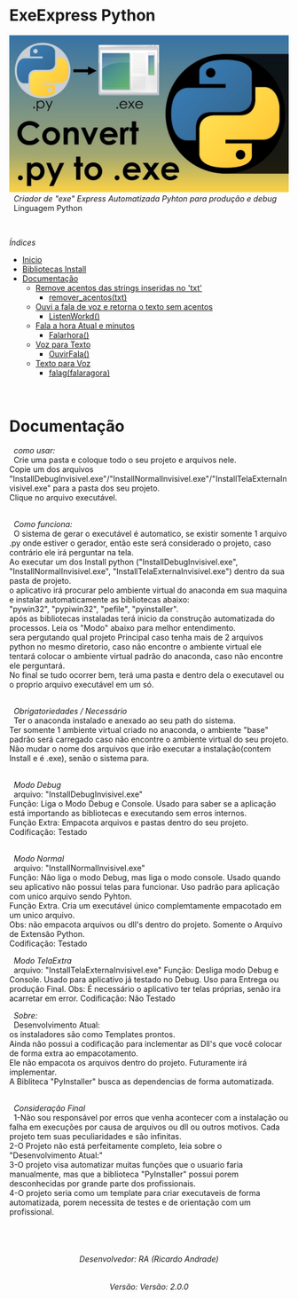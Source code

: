 # ExeExpress Python
![](https://raw.githubusercontent.com/geniodev/ExeExpress/main/pythonToExe.jpg)</br>
&nbsp;
*Criador de "exe" Express Automatizada Pyhton para produção e debug*</br>
&nbsp;
Linguagem Python</br>




&nbsp;
&nbsp;

*Índices*
&nbsp;
- <a href="https://github.com/geniodev/VozTexto#voztexto" target="_self">Inicio</a>
- <a href='https://github.com/geniodev/VozTexto#bibliotecas-instalar' target='_self'>Bibliotecas Install</a>
- <a href='https://github.com/geniodev/VozTexto#documenta%C3%A7%C3%A3o---f%C3%B3rmulas' target='_self'>Documentação</a>
  - <a href='https://github.com/geniodev/VozTexto#remove-acentos-das-strings-inseridas-no-txt' target='_self'>Remove acentos das strings inseridas no 'txt'</a>
    - <a href='https://github.com/geniodev/VozTexto#remove-acentos-das-strings-inseridas-no-txt' target='_self'>remover_acentos(txt)</a>
  - <a href='https://github.com/geniodev/VozTexto#ouvi-a-fala-de-voz-e-retorna-o-texto-sem-acentos' target='_self'>Ouvi a fala de voz e retorna o texto sem acentos</a>
    - <a href='https://github.com/geniodev/VozTexto#ouvi-a-fala-de-voz-e-retorna-o-texto-sem-acentos' target='_self'>ListenWorkd()</a>
  - <a href='https://github.com/geniodev/VozTexto#fala-a-hora-atual-e-minutos' target='_self'>Fala a hora Atual e minutos</a>
    - <a href='https://github.com/geniodev/VozTexto#fala-a-hora-atual-e-minutos' target='_self'>Falarhora()</a>
  - <a href='https://github.com/geniodev/VozTexto#voz-para-texto' target='_self'>Voz para Texto</a>
    - <a href='https://github.com/geniodev/VozTexto#voz-para-texto' target='_self'>OuvirFala()</a>
  - <a href='https://github.com/geniodev/VozTexto#texto-para-voz' target='_self'>Texto para Voz</a>
    - <a href='https://github.com/geniodev/VozTexto#texto-para-voz' target='_self'>falag(falaragora)</a>





&nbsp;
# Documentação</br>


&nbsp;
*como usar:*</br>
&nbsp;
Crie uma pasta e coloque todo o seu projeto e arquivos nele.</br>
Copie um dos arquivos "InstallDebugInvisivel.exe"/"InstallNormalInvisivel.exe"/"InstallTelaExternaInvisivel.exe" para a pasta dos seu projeto.</br>
Clique no arquivo executável.</br>
&nbsp;
&nbsp;

&nbsp;
*Como funciona:*</br>
&nbsp;
O sistema de gerar o executável é automatico, se existir somente 1 arquivo .py onde estiver o gerador, então este será considerado o projeto, caso contrário ele irá perguntar na tela.</br>
Ao executar um dos Install python ("InstallDebugInvisivel.exe", "InstallNormalInvisivel.exe", "InstallTelaExternaInvisivel.exe") dentro da sua pasta de projeto.</br>
o aplicativo irá procurar pelo ambiente virtual do anaconda em sua maquina e instalar automaticamente as bibliotecas abaixo:</br>
  "pywin32", "pypiwin32", "pefile", "pyinstaller".</br>
após as bibliotecas instaladas terá inicio da construção automatizada do processos. Leia os "Modo" abaixo para melhor entendimento.</br>
sera pergutando qual projeto Principal caso tenha mais de 2 arquivos python no mesmo diretorio, caso não encontre o ambiente virtual ele tentará colocar o ambiente virtual padrão do anaconda, caso não encontre ele perguntará.</br>
No final se tudo ocorrer bem, terá uma pasta e dentro dela o executavel ou o proprio arquivo executável em um só.</br>
&nbsp;
&nbsp;



&nbsp;
*Obrigatoriedades / Necessário*</br>
&nbsp;
Ter o anaconda instalado e anexado ao seu path do sistema.</br>
Ter somente 1 ambiente virtual criado no anaconda, o ambiente "base" padrão será carregado caso não encontre o ambiente virtual do seu projeto.</br>
Não mudar o nome dos arquivos que irão executar a instalação(contem Install e é .exe), senão o sistema para.</br>
&nbsp;
&nbsp;




&nbsp;
*Modo Debug*</br>
&nbsp;
arquivo: "InstallDebugInvisivel.exe"</br>
Função: Liga o Modo Debug e Console. Usado para saber se a aplicação está importando as bibliotecas e executando sem erros internos.</br>
Função Extra: Empacota arquivos e pastas dentro do seu projeto.</br>
Codificação: Testado</br>
&nbsp;
&nbsp;



&nbsp;
*Modo Normal*</br>
&nbsp;
arquivo: "InstallNormalInvisivel.exe"</br>
Função: Não liga o modo Debug, mas liga o modo console. Usado quando seu aplicativo não possui telas para funcionar. Uso padrão para aplicação com unico arquivo sendo Pyhton.</br>
Função Extra. Cria um executável único complemtamente empacotado em um unico arquivo.</br>
Obs: não empacota arquivos ou dll's dentro do projeto. Somente o Arquivo de Extensão Python.</br>
Codificação: Testado
&nbsp;
&nbsp;




&nbsp;
*Modo TelaExtra*</br>
&nbsp;
arquivo: "InstallTelaExternaInvisivel.exe"
Função: Desliga modo Debug e Console. Usado para aplicativo já testado no Debug. Uso para Entrega ou produção Final.
Obs: É necessário o aplicativo ter telas próprias, senão ira acarretar em error.
Codificação: Não Testado
&nbsp;
&nbsp;




&nbsp;
*Sobre:*</br>
&nbsp;
Desenvolvimento Atual:</br>
os instaladores são como Templates prontos.</br>
Ainda não possui a codificação para inclementar as Dll's que você colocar de forma extra ao empacotamento.</br>
Ele não empacota os arquivos dentro do projeto. Futuramente irá implementar.</br>
A Bibliteca "PyInstaller" busca as dependencias de forma automatizada.</br>
&nbsp;
&nbsp;






&nbsp;
*Consideração Final*</br>
&nbsp;
1-Não sou responsável por erros que venha acontecer com a instalação ou falha em execuções por causa de arquivos ou dll ou outros motivos. Cada projeto tem suas peculiaridades e são infinitas.</br>
2-O Projeto não está perfeitamente completo, leia sobre o "Desenvolvimento Atual:"</br>
3-O projeto visa automatizar muitas funções que o usuario faria manualmente, mas que a biblioteca "PyInstaller" possui porem desconhecidas por grande parte dos profissionais.</br>
4-O projeto seria como um template para criar executaveis de forma automatizada, porem necessita de testes e de orientação com um profissional.</br>
&nbsp;
&nbsp;




&nbsp;
<h6 align="center">Desenvolvedor: RA (Ricardo Andrade)</h6>
<h6 align="center">Versão: Versão: 2.0.0</h6>
